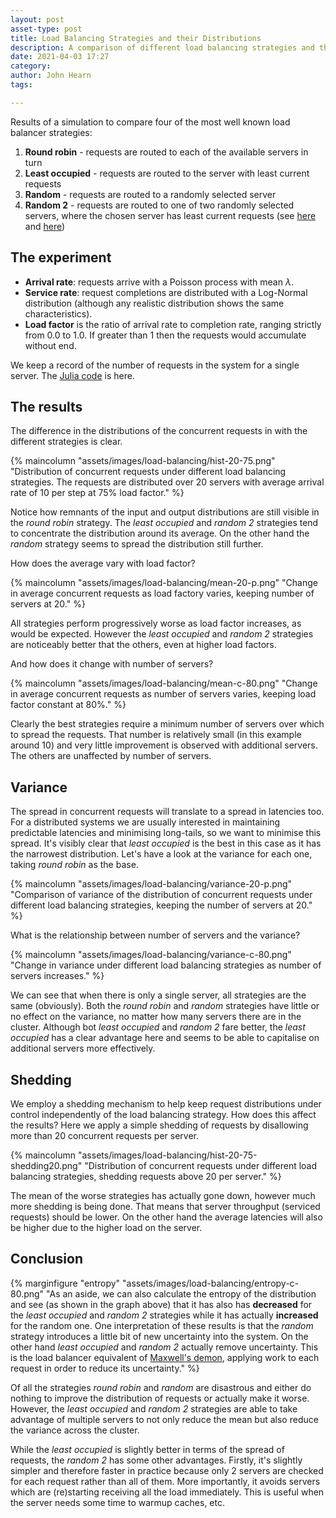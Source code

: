 ```yaml
---
layout: post
asset-type: post
title: Load Balancing Strategies and their Distributions
description: A comparison of different load balancing strategies and the statistical distribution of requests.
date: 2021-04-03 17:27
category: 
author: John Hearn
tags:

---
```


Results of a simulation to compare four of the most well known load balancer strategies:

1. **Round robin** - requests are routed to each of the available servers in turn
2. **Least occupied** - requests are routed to the server with least current requests
3. **Random** - requests are routed to a randomly selected server
4. **Random 2** - requests are routed to one of two randomly selected servers, where the chosen server has least current requests (see [here](https://www.haproxy.com/blog/power-of-two-load-balancing/) and [here](https://www.nginx.com/blog/nginx-power-of-two-choices-load-balancing-algorithm))

## The experiment

* **Arrival rate**: requests arrive with a Poisson process with mean $\lambda$.
* **Service rate**: request completions are distributed with a Log-Normal distribution (although any realistic distribution shows the same characteristics).
* **Load factor** is the ratio of arrival rate to completion rate, ranging strictly from 0.0 to 1.0. If greater than 1 then the requests would accumulate without end.

We keep a record of the number of requests in the system for a single server. The [Julia code](https://nbviewer.jupyter.org/github/johnhearn/notebooks/blob/0209bfb5a128fd332250cf341b97064281ea4feb/Smadex/Load%20Balancing%20Stats.ipynb) is here.

## The results

The difference in the distributions of the concurrent requests in with the different strategies is clear.

{% maincolumn "assets/images/load-balancing/hist-20-75.png" "Distribution of concurrent requests under different load balancing strategies. The requests are distributed over 20 servers with average arrival rate of 10 per step at 75% load factor." %}

Notice how remnants of the input and output distributions are still visible in the *round robin* strategy. The *least occupied* and *random 2* strategies tend to concentrate the distribution around its average. On the other hand the *random* strategy seems to spread the distribution still further.

How does the average vary with load factor?

{% maincolumn "assets/images/load-balancing/mean-20-p.png" "Change in average concurrent requests as load factory varies, keeping number of servers at 20." %}

All strategies perform progressively worse as load factor increases, as would be expected. However the *least occupied* and *random 2* strategies are noticeably better that the others, even at higher load factors.

And how does it change with number of servers?

{% maincolumn "assets/images/load-balancing/mean-c-80.png" "Change in average concurrent requests as number of servers varies, keeping load factor constant at 80%." %}

Clearly the best strategies require a minimum number of servers over which to spread the requests. That number is relatively small (in this example around 10) and very little improvement is observed with additional servers. The others are unaffected by number of servers.

## Variance

The spread in concurrent requests will translate to a spread in latencies too. For a distributed systems we are usually interested in maintaining predictable latencies and minimising long-tails, so we want to minimise this spread. It's visibly clear that *least occupied* is the best in this case as it has the narrowest distribution. Let's have a look at the variance for each one, taking *round robin* as the base.

{% maincolumn "assets/images/load-balancing/variance-20-p.png" "Comparison of variance of the distribution of concurrent requests under different load balancing strategies, keeping the number of servers at 20." %}

What is the relationship between number of servers and the variance?

{% maincolumn "assets/images/load-balancing/variance-c-80.png" "Change in variance under different load balancing strategies as number of servers increases." %}

We can see that when there is only a single server, all strategies are the same (obviously). Both the *round robin* and *random* strategies have little or no effect on the variance, no matter how many servers there are in the cluster. Although bot *least occupied* and *random 2* fare better, the *least occupied* has a clear advantage here and seems to be able to capitalise on additional servers more effectively.

## Shedding

We employ a shedding mechanism to help keep request distributions under control independently of the load balancing strategy. How does this affect the results? Here we apply a simple shedding of requests by disallowing more than 20 concurrent requests per server.

{% maincolumn "assets/images/load-balancing/hist-20-75-shedding20.png" "Distribution of concurrent requests under different load balancing strategies, shedding requests above 20 per server." %}

The mean of the worse strategies has actually gone down, however much more shedding is being done. That means that server throughput (serviced requests) should be lower. On the other hand the average latencies will also be higher due to the higher load on the server.

## Conclusion

{% marginfigure "entropy" "assets/images/load-balancing/entropy-c-80.png" "As an aside, we can also calculate the entropy of the distribution and see (as shown in the graph above) that it has also has **decreased** for the *least occupied* and *random 2* strategies while it has actually **increased** for the random one. One interpretation of these results is that the *random* strategy introduces a little bit of new uncertainty into the system. On the other hand *least occupied* and *random 2* actually remove uncertainty. This is the load balancer equivalent of [Maxwell's demon](https://en.wikipedia.org/wiki/Maxwell's_demon), applying work to each request in order to reduce its uncertainty." %}

Of all the strategies *round robin* and *random* are disastrous and either do nothing to improve the distribution of requests or actually make it worse. However, the *least occupied* and *random 2* strategies are able to take advantage of multiple servers to not only reduce the mean but also reduce the variance across the cluster.

While the *least occupied* is slightly better in terms of the spread of requests, the *random 2* has some other advantages. Firstly, it's slightly simpler and therefore faster in practice because only 2 servers are checked for each request rather than all of them. More importantly, it avoids servers which are (re)starting receiving all the load immediately. This is useful when the server needs some time to warmup caches, etc.